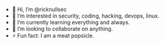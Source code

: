 - 👋 Hi, I’m @ricknullsec
- 👀 I’m interested in security, coding, hacking, devops, linux.
- 🌱 I’m currently learning everything and always.
- 💞️ I’m looking to collaborate on anything.
- ⚡ Fun fact: I am a meat popsicle. 

<!---
ricknullsec/ricknullsec is a ✨ special ✨ repository because its `README.md` (this file) appears on your GitHub profile.
You can click the Preview link to take a look at your changes.
--->
